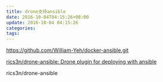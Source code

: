 ```yaml
---
title: drone支持ansible
date: 2016-10-04T04:15:26+08:00
update: 2016-10-04 04:15:26
categories:
tags:
---
```

https://github.com/William-Yeh/docker-ansible.git

[rics3n/drone-ansible: Drone plugin for deploying with ansible](https://github.com/rics3n/drone-ansible)

rics3n/drone-ansible

